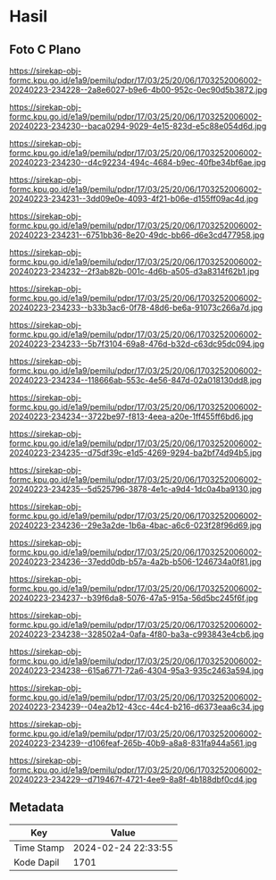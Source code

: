 # Hasil

## Foto C Plano

https://sirekap-obj-formc.kpu.go.id/e1a9/pemilu/pdpr/17/03/25/20/06/1703252006002-20240223-234228--2a8e6027-b9e6-4b00-952c-0ec90d5b3872.jpg

https://sirekap-obj-formc.kpu.go.id/e1a9/pemilu/pdpr/17/03/25/20/06/1703252006002-20240223-234230--baca0294-9029-4e15-823d-e5c88e054d6d.jpg

https://sirekap-obj-formc.kpu.go.id/e1a9/pemilu/pdpr/17/03/25/20/06/1703252006002-20240223-234230--d4c92234-494c-4684-b9ec-40fbe34bf6ae.jpg

https://sirekap-obj-formc.kpu.go.id/e1a9/pemilu/pdpr/17/03/25/20/06/1703252006002-20240223-234231--3dd09e0e-4093-4f21-b06e-d155ff09ac4d.jpg

https://sirekap-obj-formc.kpu.go.id/e1a9/pemilu/pdpr/17/03/25/20/06/1703252006002-20240223-234231--6751bb36-8e20-49dc-bb66-d6e3cd477958.jpg

https://sirekap-obj-formc.kpu.go.id/e1a9/pemilu/pdpr/17/03/25/20/06/1703252006002-20240223-234232--2f3ab82b-001c-4d6b-a505-d3a8314f62b1.jpg

https://sirekap-obj-formc.kpu.go.id/e1a9/pemilu/pdpr/17/03/25/20/06/1703252006002-20240223-234233--b33b3ac6-0f78-48d6-be6a-91073c266a7d.jpg

https://sirekap-obj-formc.kpu.go.id/e1a9/pemilu/pdpr/17/03/25/20/06/1703252006002-20240223-234233--5b7f3104-69a8-476d-b32d-c63dc95dc094.jpg

https://sirekap-obj-formc.kpu.go.id/e1a9/pemilu/pdpr/17/03/25/20/06/1703252006002-20240223-234234--118666ab-553c-4e56-847d-02a018130dd8.jpg

https://sirekap-obj-formc.kpu.go.id/e1a9/pemilu/pdpr/17/03/25/20/06/1703252006002-20240223-234234--3722be97-f813-4eea-a20e-1ff455ff6bd6.jpg

https://sirekap-obj-formc.kpu.go.id/e1a9/pemilu/pdpr/17/03/25/20/06/1703252006002-20240223-234235--d75df39c-e1d5-4269-9294-ba2bf74d94b5.jpg

https://sirekap-obj-formc.kpu.go.id/e1a9/pemilu/pdpr/17/03/25/20/06/1703252006002-20240223-234235--5d525796-3878-4e1c-a9d4-1dc0a4ba9130.jpg

https://sirekap-obj-formc.kpu.go.id/e1a9/pemilu/pdpr/17/03/25/20/06/1703252006002-20240223-234236--29e3a2de-1b6a-4bac-a6c6-023f28f96d69.jpg

https://sirekap-obj-formc.kpu.go.id/e1a9/pemilu/pdpr/17/03/25/20/06/1703252006002-20240223-234236--37edd0db-b57a-4a2b-b506-1246734a0f81.jpg

https://sirekap-obj-formc.kpu.go.id/e1a9/pemilu/pdpr/17/03/25/20/06/1703252006002-20240223-234237--b39f6da8-5076-47a5-915a-56d5bc245f6f.jpg

https://sirekap-obj-formc.kpu.go.id/e1a9/pemilu/pdpr/17/03/25/20/06/1703252006002-20240223-234238--328502a4-0afa-4f80-ba3a-c993843e4cb6.jpg

https://sirekap-obj-formc.kpu.go.id/e1a9/pemilu/pdpr/17/03/25/20/06/1703252006002-20240223-234238--615a6771-72a6-4304-95a3-935c2463a594.jpg

https://sirekap-obj-formc.kpu.go.id/e1a9/pemilu/pdpr/17/03/25/20/06/1703252006002-20240223-234239--04ea2b12-43cc-44c4-b216-d6373eaa6c34.jpg

https://sirekap-obj-formc.kpu.go.id/e1a9/pemilu/pdpr/17/03/25/20/06/1703252006002-20240223-234239--d106feaf-265b-40b9-a8a8-831fa944a561.jpg

https://sirekap-obj-formc.kpu.go.id/e1a9/pemilu/pdpr/17/03/25/20/06/1703252006002-20240223-234229--d719467f-4721-4ee9-8a8f-4b188dbf0cd4.jpg


## Metadata

| Key        | Value               |
| ---------- | ------------------- |
| Time Stamp | 2024-02-24 22:33:55 |
| Kode Dapil | 1701                |



